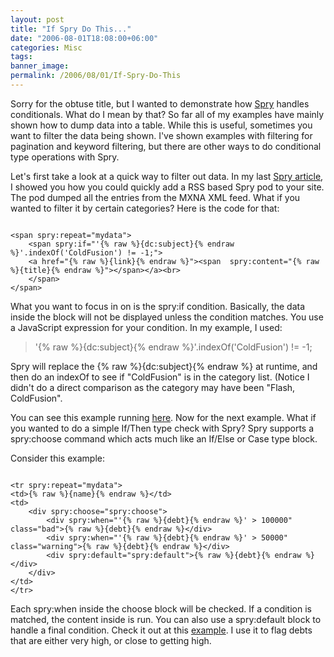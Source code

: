 ```yaml
---
layout: post
title: "If Spry Do This..."
date: "2006-08-01T18:08:00+06:00"
categories: Misc 
tags: 
banner_image: 
permalink: /2006/08/01/If-Spry-Do-This
---
```


Sorry for the obtuse title, but I wanted to demonstrate how <a href="http://labs.adobe.com/technologies/spry/">Spry</a> handles conditionals. What do I mean by that? So far all of my examples have mainly shown how to dump data into a table. While this is useful, sometimes you want to filter the data being shown. I've shown examples with filtering for pagination and keyword filtering, but there are other ways to do conditional type operations with Spry.
<!--more-->
Let's first take a look at a quick way to filter out data. In my last <a href="http://ray.camdenfamily.com/index.cfm/2006/7/28/Building-an-AJAX-Based-RSS-Pod">Spry article</a>, I showed you how you could quickly add a RSS based Spry pod to your site. The pod dumped all the entries from the MXNA XML feed. What if you wanted to filter it by certain categories? Here is the code for that:

<code>
&lt;span spry:repeat="mydata"&gt;
	&lt;span spry:if="'{% raw %}{dc:subject}{% endraw %}'.indexOf('ColdFusion') != -1;"&gt;
	&lt;a href="{% raw %}{link}{% endraw %}"&gt;&lt;span  spry:content="{% raw %}{title}{% endraw %}"&gt;&lt;/span&gt;&lt;/a&gt;&lt;br&gt;
	&lt;/span&gt;
&lt;/span&gt;
</code>

What you want to focus in on is the spry:if condition. Basically, the data inside the block will not be displayed  unless the condition matches. You use a JavaScript expression for your condition. In my example, I used: 

<blockquote>
'{% raw %}{dc:subject}{% endraw %}'.indexOf('ColdFusion') != -1;
</blockquote>

Spry will replace the {% raw %}{dc:subject}{% endraw %} at runtime, and then do an indexOf to see if "ColdFusion" is in the category list. (Notice I didn't do a direct comparison as the category may have been "Flash, ColdFusion".

You can see this example running <a href="http://ray.camdenfamily.com/demos/spryconditionals/test.html">here</a>. Now for the next example. What if you wanted to do a simple If/Then type check with Spry? Spry supports a spry:choose command which acts much like an If/Else or Case type block. 

Consider this example:

<code>
&lt;tr spry:repeat="mydata"&gt;
&lt;td&gt;{% raw %}{name}{% endraw %}&lt;/td&gt;
&lt;td&gt;
	&lt;div spry:choose="spry:choose"&gt;
		&lt;div spry:when="'{% raw %}{debt}{% endraw %}' &gt; 100000" class="bad"&gt;{% raw %}{debt}{% endraw %}&lt;/div&gt;
		&lt;div spry:when="'{% raw %}{debt}{% endraw %}' &gt; 50000" class="warning"&gt;{% raw %}{debt}{% endraw %}&lt;/div&gt;
		&lt;div spry:default="spry:default"&gt;{% raw %}{debt}{% endraw %}&lt;/div&gt;
	&lt;/div&gt;
&lt;/td&gt;
&lt;/tr&gt;
</code>

Each spry:when inside the choose block will be checked. If a condition is matched, the content inside is run. You can also use a spry:default block to handle a final condition. Check it out at this <a href="http://ray.camdenfamily.com/demos/spryconditionals/test2.html">example</a>. I use it to flag debts that are either very high, or close to getting high.